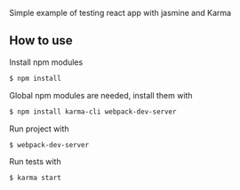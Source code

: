 Simple example of testing react app with jasmine and Karma

## How to use

Install npm modules

```bash
$ npm install
```

Global npm modules are needed, install them with

```bash
$ npm install karma-cli webpack-dev-server
```

Run project with

```bash
$ webpack-dev-server
```
Run tests with

```bash
$ karma start
```
